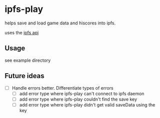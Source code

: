 # ipfs-play

helps save and load game data and hiscores into ipfs.

uses the [ipfs api](https://www.npmjs.com/package/ipfs-api)


## Usage

see example directory

## Future ideas

* [ ] Handle errors better. Differentiate types of errors
  * [ ] add error type where ipfs-play can't connect to ipfs daemon
  * [ ] add error type where ipfs-play couldn't find the save key
  * [ ] add error type where ipfs-play didn't get valid saveData using the key
